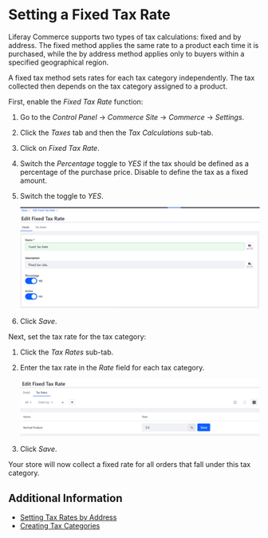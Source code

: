 # Setting a Fixed Tax Rate

Liferay Commerce supports two types of tax calculations: fixed and by address. The fixed method applies the same rate to a product each time it is purchased, while the by address method applies only to buyers within a specified geographical region.

A fixed tax method sets rates for each tax category independently. The tax collected then depends on the tax category assigned to a product.

First, enable the _Fixed Tax Rate_ function:

1. Go to the _Control Panel_ → _Commerce Site_ → _Commerce_ → _Settings_.
1. Click the _Taxes_ tab and then the _Tax Calculations_ sub-tab.
1. Click on _Fixed Tax Rate_.
1. Switch the _Percentage_ toggle to _YES_ if the tax should be defined as a percentage of the purchase price. Disable to define the tax as a fixed amount.
1. Switch the toggle to _YES_.

    <img src="./images/01.png" width="700px">

1. Click _Save_.

Next, set the tax rate for the tax category:

1. Click the _Tax Rates_ sub-tab.
1. Enter the tax rate in the _Rate_ field for each tax category.

    <img src="./images/02.png" width="700px">

1. Click _Save_.

Your store will now collect a fixed rate for all orders that fall under this tax category.

## Additional Information

* [Setting Tax Rates by Address](../setting-tax-rate-by-address/README.md)
* [Creating Tax Categories](../creating-tax-categories/README.md)
